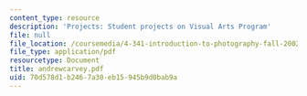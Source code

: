 ```yaml
---
content_type: resource
description: 'Projects: Student projects on Visual Arts Program'
file: null
file_location: /coursemedia/4-341-introduction-to-photography-fall-2002/70d578d1b2467a30eb15945b9d0bab9a_andrewcarvey.pdf
file_type: application/pdf
resourcetype: Document
title: andrewcarvey.pdf
uid: 70d578d1-b246-7a30-eb15-945b9d0bab9a
---
```


